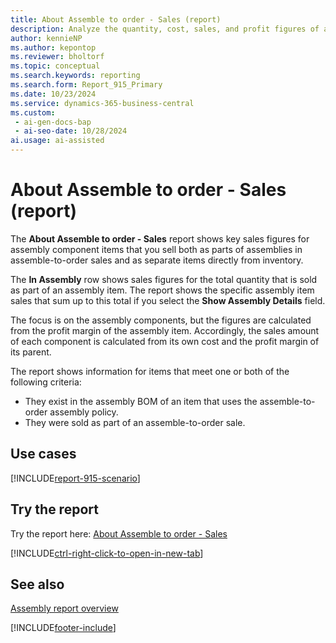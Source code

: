 ```yaml
---
title: About Assemble to order - Sales (report)
description: Analyze the quantity, cost, sales, and profit figures of assembly components. Analyses can support decisions such as whether to price a kit differently, or to stop or start using a particular item in assemblies.
author: kennieNP
ms.author: kepontop
ms.reviewer: bholtorf
ms.topic: conceptual
ms.search.keywords: reporting
ms.search.form: Report_915_Primary
ms.date: 10/23/2024
ms.service: dynamics-365-business-central
ms.custom:
 - ai-gen-docs-bap
 - ai-seo-date: 10/28/2024
ai.usage: ai-assisted
---
```


# About Assemble to order - Sales (report)

The **About Assemble to order - Sales** report shows key sales figures for assembly component items that you sell both as parts of assemblies in assemble-to-order sales and as separate items directly from inventory.

The **In Assembly** row shows sales figures for the total quantity that is sold as part of an assembly item. The report shows the specific assembly item sales that sum up to this total if you select the **Show Assembly Details** field.

The focus is on the assembly components, but the figures are calculated from the profit margin of the assembly item. Accordingly, the sales amount of each component is calculated from its own cost and the profit margin of its parent.

The report shows information for items that meet one or both of the following criteria:

- They exist in the assembly BOM of an item that uses the assemble-to-order assembly policy.
- They were sold as part of an assemble-to-order sale.

## Use cases

[!INCLUDE[report-915-scenario](../includes/report-915-scenario-include.md)]

<!-- 

Prompt

Below is a report in an ERP system. Provide 3-4 use cases for different personas working with fixed asset management or finance for fixed assets.

Format like this:    
  
As a <persona>, use the report to    
* use case 1  
* use case 2    

Do not capitalize the persona names. 

Do not start lines with "Use the data to"

## Report name
About Assemble to order - Sales

## Report description
The *About Assemble to order - Sales* report shows key sales figures for assembly component items that can be sold both as part of an assembly in assemble-to-order sales and as a separate item directly from inventory.
The **In Assembly** row shows sales figures for the total quantity that is sold as part of an assembly item. The specific assembly item sales that sum up to this total are shown if you select the **Show Assembly Details** field.
The focus is on the assembly components, but the figures are calculated from the profit margin of their parent, the assembly item. Accordingly, the sales amount of each component is calculated from its own cost and the profit margin of its parent in the following formula.
The report shows information for items that meet one or both of the following criteria:
- Exist in the assembly BOM of an item that uses the Assemble-to-Order assembly policy.
- Has been sold as part of assemble-to-order sale.

### What the report does

### Use cases
Analyze the quantity, cost, sales, and profit figures of assembly components to support your decisions, such as whether to price a kit differently or to stop or start using a particular item in assemblies.

Please include your data sources and URLs

-->

## Try the report

Try the report here: [About Assemble to order - Sales](https://businesscentral.dynamics.com?report=915)

[!INCLUDE[ctrl-right-click-to-open-in-new-tab](../includes/ctrl-right-click-to-open-in-new-tab.md)]

## See also

[Assembly report overview](../assembly-reports.md)  

[!INCLUDE[footer-include](../includes/footer-banner.md)]